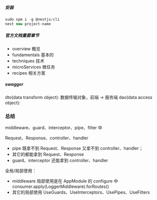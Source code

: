 ##### 安装
```js
sudo npm i -g @nestjs/cli
nest new project-name
```

##### 官方文档重要章节
- overview 概览
- fundamentals 基本的
- techniques 技术
- microServices 微任务
- recipes 相关方案

##### swagger

dto(data transform object): 数据传输对象，前端 -> 服务端
dao(data access object): 

### 总结
middleware、guard、interceptor、pipe、filter 中

Request、Response、controller、handler
- pipe 既拿不到 Request、Response 又拿不到 controller、handler；
- 其它的都能拿到 Request、Response
- guard、interceptor 还能拿到 controller、handler

全局/局部使用：
- middleware 局部使用是在 AppModule 的 configure 中 consumer.apply(LoggerMiddleware).forRoutes()
- 其它的局部使用 UseGuards、UseInterceptors、UsePipes、UseFilters
